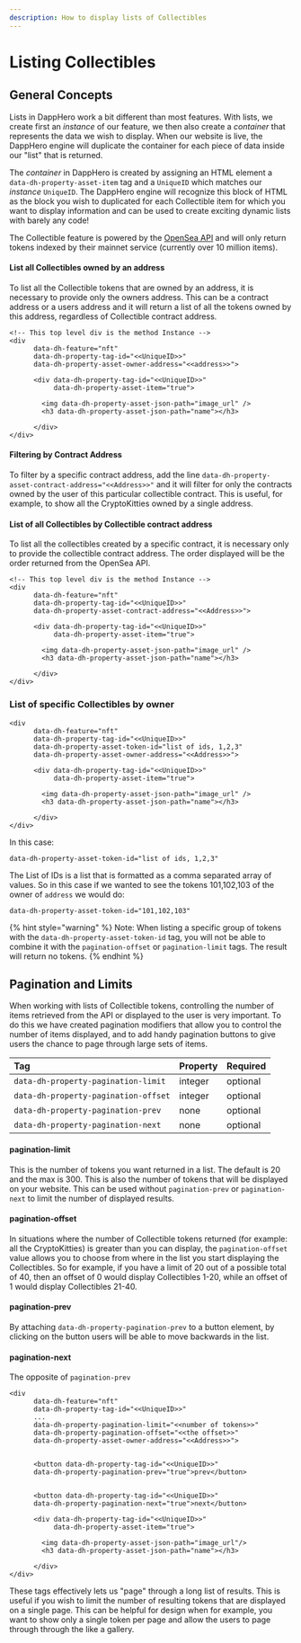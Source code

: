 ```yaml
---
description: How to display lists of Collectibles
---
```


# Listing Collectibles

## General Concepts

Lists in DappHero work a bit different than most features. With lists, we create first an _instance_ of our feature, we then also create a _container_ that represents the data we wish to display. When our website is live, the DappHero engine will duplicate the container for each piece of data inside our "list" that is returned. 

The _container_ in DappHero is created by assigning an HTML element a `data-dh-property-asset-item` tag and a `UniqueID` which matches our _instance_ `UniqueID`. The DappHero engine will recognize this block of HTML as the block you wish to duplicated for each Collectible item for which you want to display information and can be used to create exciting dynamic lists with barely any code! 

The Collectible feature is powered by the [OpenSea API](https://opensea.io/) and will only return tokens indexed by their mainnet service \(currently over 10 million items\).

#### List all Collectibles owned by an address

To list all the Collectible tokens that are owned by an address, it is necessary to provide only the owners address. This can be a contract address or a users address and it will return a list of all the tokens owned by this address, regardless of Collectible contract address. 

```markup
<!-- This top level div is the method Instance -->
<div
      data-dh-feature="nft"
      data-dh-property-tag-id="<<UniqueID>>"
      data-dh-property-asset-owner-address="<<address>>">
      
      <div data-dh-property-tag-id="<<UniqueID>>" 
           data-dh-property-asset-item="true">
      
        <img data-dh-property-asset-json-path="image_url" />
        <h3 data-dh-property-asset-json-path="name"></h3>
        
      </div>
</div>
```

#### Filtering by Contract Address

To filter by a specific contract address, add the line `data-dh-property-asset-contract-address="<<Address>>"` and it will filter for only the contracts owned by the user of this particular collectible contract. This is useful, for example, to show all the CryptoKitties owned by a single address.

#### List of all Collectibles by Collectible contract address

To list all the collectibles created by a specific contract, it is necessary only to provide the collectible contract address. The order displayed will be the order returned from the OpenSea API. 

```markup
<!-- This top level div is the method Instance -->
<div
      data-dh-feature="nft"
      data-dh-property-tag-id="<<UniqueID>>"
      data-dh-property-asset-contract-address="<<Address>>">
      
      <div data-dh-property-tag-id="<<UniqueID>>" 
           data-dh-property-asset-item="true">
           
        <img data-dh-property-asset-json-path="image_url" />
        <h3 data-dh-property-asset-json-path="name"></h3>
        
      </div>
</div>
```

### List of specific Collectibles by owner

```markup
<div
      data-dh-feature="nft"
      data-dh-property-tag-id="<<UniqueID>>"
      data-dh-property-asset-token-id="list of ids, 1,2,3"
      data-dh-property-asset-owner-address="<<Address>>">
      
      <div data-dh-property-tag-id="<<UniqueID>>" 
           data-dh-property-asset-item="true">
        
        <img data-dh-property-asset-json-path="image_url" />
        <h3 data-dh-property-asset-json-path="name"></h3>
        
      </div>
</div>
```

In this case: 

```markup
data-dh-property-asset-token-id="list of ids, 1,2,3"
```

The List of IDs is a list that is formatted as a comma separated array of values. So in this case if we wanted to see the tokens 101,102,103 of the owner of `address` we would do: 

```markup
data-dh-property-asset-token-id="101,102,103"
```

{% hint style="warning" %}
Note: When listing a specific group of tokens with the `data-dh-property-asset-token-id` tag, you will not be able to combine it with the `pagination-offset` or `pagination-limit` tags. The result will return no tokens. 
{% endhint %}

## Pagination and Limits

When working with lists of Collectible tokens, controlling the number of items retrieved from the API or displayed to the user is very important. To do this we have created pagination modifiers that allow you to control the number of items displayed, and to add handy pagination buttons to give users the chance to page through large sets of items. 

| Tag | Property | Required |
| :--- | :--- | :--- |
| `data-dh-property-pagination-limit` | integer | optional |
| `data-dh-property-pagination-offset` | integer | optional |
| `data-dh-property-pagination-prev` | none | optional |
| `data-dh-property-pagination-next` | none | optional |

#### pagination-limit

This is the number of tokens you want returned in a list. The default is 20 and the max is 300. This is also the number of tokens that will be displayed on your website. This can be used without `pagination-prev` or `pagination-next` to limit the number of displayed results. 

#### pagination-offset

In situations where the number of Collectible tokens returned \(for example: all the CryptoKitties\) is greater than you can display, the `pagination-offset` value allows you to choose from where in the list you start displaying the Collectibles. So for example, if you have a limit of 20 out of a possible total of 40, then an offset of 0 would display Collectibles 1-20, while an offset of 1 would display Collectibles 21-40.

#### pagination-prev

By attaching `data-dh-property-pagination-prev` to a button element, by clicking on the button users will be able to move backwards in the list.

#### pagination-next

The opposite of `pagination-prev`

```markup
<div
      data-dh-feature="nft"
      data-dh-property-tag-id="<<UniqueID>>"
      ...
      data-dh-property-pagination-limit="<<number of tokens>>"
      data-dh-property-pagination-offset="<<the offset>>"
      data-dh-property-asset-owner-address="<<Address>>">
      

      <button data-dh-property-tag-id="<<UniqueID>>" 
      data-dh-property-pagination-prev="true">prev</button>
      

      <button data-dh-property-tag-id="<<UniqueID>>" 
      data-dh-property-pagination-next="true">next</button>

      <div data-dh-property-tag-id="<<UniqueID>>" 
           data-dh-property-asset-item="true">
           
        <img data-dh-property-asset-json-path="image_url"/>
        <h3 data-dh-property-asset-json-path="name"></h3>
      
      </div>
</div>
```

These tags effectively lets us "page" through a long list of results. This is useful if you wish to limit the number of resulting tokens that are displayed on a single page. This can be helpful for design when for example, you want to show only a single token per page and allow the users to page through through the like a gallery. 


